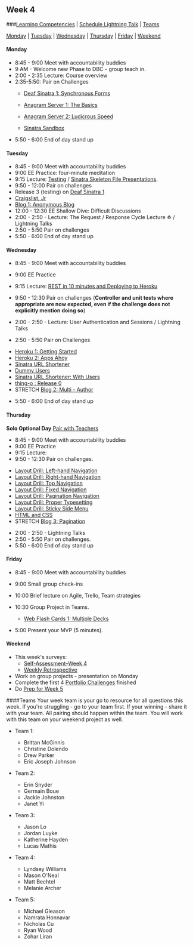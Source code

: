 ## Week 4

###[Learning Competencies](learning-competencies/week-4-lc.md) | [Schedule Lightning Talk](lightning-talks/lt-week4.md) | [Teams](#teams)

[Monday](#monday) | [Tuesday](#tuesday) | [Wednesday](#wednesday) | [Thursday](#thursday) | [Friday](#friday) | [Weekend](#weekend)


#### Monday

- 8:45 - 9:00 Meet with accountability buddies
- 9 AM - Welcome new Phase to DBC - group teach in.
- 2:00 - 2:35 Lecture: Course overview
- 2:35-5:50: Pair on Challenges
  - [Deaf Sinatra 1: Synchronous Forms](../../../deaf-sinatra-1-synchronous-forms-challenge)
  - [Anagram Server 1: The Basics](../../../anagram-server-1-the-basics-challenge)

  - [Anagram Server 2: Ludicrous Speed](../../../anagram-server-2-ludicrous-speed-challenge)
  - [Sinatra Sandbox](../../../sinatra-sandbox-challenge)
- 5:50 - 6:00 End of day stand up

#### Tuesday


- 8:45 - 9:00 Meet with accountability buddies
- 9:00 EE Practice: four-minute meditation
- 9:15 Lecture: [Testing](lectures/testing.md) / [Sinatra Skeleton File Presentations](skeleton.md).
- 9:50 - 12:00 Pair on challenges
 - Release 3 (testing) on [Deaf Sinatra 1](../../../deaf-sinatra-1-synchronous-forms-challenge)
  - [Craigslist, Jr](../../../craigslist-jr-challenge)
  - [Blog 1: Anonymous Blog](../../../blog-1-anonymous-blog-challenge)
- 12:00 - 12:30 EE Shallow Dive: Difficult Discussions
- 2:00 - 2:50 - Lecture: The Request / Response Cycle Lecture ♽ / Lightning Talks
- 2:50 - 5:50 Pair on challenges
- 5:50 - 6:00 End of day stand up

#### Wednesday

- 8:45 - 9:00 Meet with accountability buddies
- 9:00 EE Practice
- 9:15 Lecture: [REST in 10 minutes and Deploying to Heroku](lectures/REST-and-heroku.md)
- 9:50 - 12:30 Pair on challenges (**Controller and unit tests where
  appropriate are now expected, even if the challenge does not explicitly mention doing so**)

- 2:00 - 2:50 - Lecture: User Authentication and Sessions  / Lightning Talks
- 2:50 - 5:50 Pair on Challenges
* [Heroku 1: Getting Started](../../../heroku-1-getting-started-challenge)
* [Heroku 2: Apps Ahoy](../../../heroku-2-apps-ahoy-challenge)
* [Sinatra URL Shortener](../../../sinatra-url-shortener-challenge)
* [Dummy Users](../../../dummy-users-challenge)
* [Sinatra URL Shortener: With Users](../../../sinatra-url-shortener-with-users-challenge)
* [thing-o : Release 0](../../../thing-o-challenge)
* STRETCH [Blog 2: Multi - Author](../../../blog-2-multi-author-challenge)

- 5:50 - 6:00 End of day stand up

#### Thursday
**Solo Optional Day**
[Pair with Teachers]()


- 8:45 - 9:00 Meet with accountability buddies
- 9:00 EE Practice
- 9:15 Lecture:
- 9:50 - 12:30 Pair on challenges.

 * [Layout Drill: Left-hand Navigation](../../../layout-drill-left-hand-navigation-challenge)
 * [Layout Drill: Right-hand Navigation](../../../layout-drill-right-hand-navigation-challenge)
 * [Layout Drill: Top Navigation](../../../layout-drill-top-navigation-challenge)
 * [Layout Drill: Fixed Navigation](../../../layout-drill-fixed-navigation-challenge)
 * [Layout Drill: Pagination Navigation](../../../layout-drill-pagination-navigation-challenge)
 * [Layout Drill: Proper Typesetting](../../../layout-drill-proper-typesetting-challenge)
 * [Layout Drill: Sticky Side Menu](../../../layout-drill-sticky-side-menu-challenge)
 * [HTML and CSS](../../../html-and-css-challenge)
 * STRETCH [Blog 3: Pagination](../../../blog-3-pagination-challenge)

- 2:00 - 2:50 - Lightning Talks
- 2:50 - 5:50 Pair on challenges.
- 5:50 - 6:00 End of day stand up

#### Friday

- 8:45 - 9:00 Meet with accountability buddies
- 9:00 Small group check-ins
- 10:00 Brief lecture on Agile, Trello, Team strategies

- 10:30 Group Project in Teams.
  - [Web Flash Cards 1: Multiple Decks](../../../web-flash-cards-1-multiple-decks-challenge)
- 5:00 Present your MVP (5 minutes).

#### Weekend


- This week's surveys:
  - [Self-Assessment–Week 4](https://docs.google.com/forms/d/1bvdA2O8N8GfCZYjZDEuAwg8fpfMJaZ0GSUZAJ-5Apao/viewform)
  - [Weekly Retrospective](http://bit.ly/sfretro)
- Work on group projects - presentation on Monday
- Complete the first 4 [Portfolio Challenges](portfolio_challenges.md) finished
- Do [Prep for Week 5](./weekend_work_end_week_4.md)


####Teams
Your week team is your go to resource for all questions this week. If you're struggling - go to your team first.  If your winning - share it with your team.  All pairing should happen within the team.  You will work with this team on your weekend project as well.

* Team 1:
  * Brittan McGinnis
  * Christine Dolendo
  * Drew Parker
  * Eric Joseph Johnson

* Team 2:
  * Erin Snyder
  * Germain Boue
  * Jackie Johnston
  * Janet Yi

* Team 3:
  * Jason Lo
  * Jordan Luyke
  * Katherine Hayden
  * Lucas Mathis

* Team 4:
  * Lyndsey Williams
  * Mason O'Neal
  * Matt Bechtel
  * Melanie Archer

* Team 5:
  * Michael Gleason
  * Namrata Honnavar
  * Nicholas Cu
  * Ryan Wood
  * Zohar Liran
